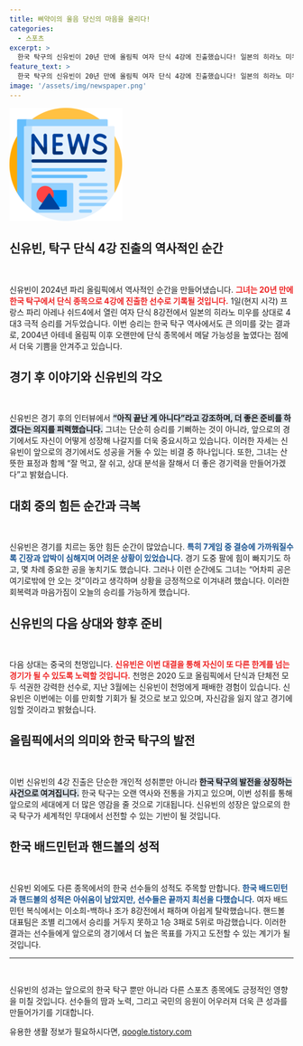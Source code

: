 ```yaml
---
title: 삐약이의 울음 당신의 마음을 울리다!
categories:
  - 스포츠
excerpt: >
  한국 탁구의 신유빈이 20년 만에 올림픽 여자 단식 4강에 진출했습니다! 일본의 히라노 미우를 상대로 극적인 역전승을 거둔 뒤 눈물의 감격을 나누며 기대감을 높이고 있습니다. 다음 상대는 강력한 중국의 천멍!
feature_text: >
  한국 탁구의 신유빈이 20년 만에 올림픽 여자 단식 4강에 진출했습니다! 일본의 히라노 미우를 상대로 극적인 역전승을 거둔 뒤 눈물의 감격을 나누며 기대감을 높이고 있습니다. 다음 상대는 강력한 중국의 천멍!
image: '/assets/img/newspaper.png'
---
```


<p><img src="/assets/img/newspaper.png" alt="kimp 속보" /></p>

<h2 data-ke-size="size26">신유빈, 탁구 단식 4강 진출의 역사적인 순간</h2>

<p data-ke-size="size16">&nbsp;</p>

<p>신유빈이 2024년 파리 올림픽에서 역사적인 순간을 만들어냈습니다. <b><span style="color: #ee2323;">그녀는 20년 만에 한국 탁구에서 단식 종목으로 4강에 진출한 선수로 기록될 것입니다.</span></b> 1일(현지 시각) 프랑스 파리 아레나 쉬드4에서 열린 여자 단식 8강전에서 일본의 히라노 미우를 상대로 4대3 극적 승리를 거두었습니다. 이번 승리는 한국 탁구 역사에서도 큰 의미를 갖는 결과로, 2004년 아테네 올림픽 이후 오랜만에 단식 종목에서 메달 가능성을 높였다는 점에서 더욱 기쁨을 안겨주고 있습니다.</p>

<h2 data-ke-size="size26">경기 후 이야기와 신유빈의 각오</h2>

<p data-ke-size="size16">&nbsp;</p>

<p>신유빈은 경기 후의 인터뷰에서 <b><span style="background-color: #21538527;">“아직 끝난 게 아니다”라고 강조하며, 더 좋은 준비를 하겠다는 의지를 피력했습니다.</span></b> 그녀는 단순히 승리를 기뻐하는 것이 아니라, 앞으로의 경기에서도 자신이 어떻게 성장해 나갈지를 더욱 중요시하고 있습니다. 이러한 자세는 신유빈이 앞으로의 경기에서도 성공을 거둘 수 있는 비결 중 하나입니다. 또한, 그녀는 산뜻한 표정과 함께 “잘 먹고, 잘 쉬고, 상대 분석을 잘해서 더 좋은 경기력을 만들어가겠다”고 밝혔습니다.</p>

<h2 data-ke-size="size26">대회 중의 힘든 순간과 극복</h2>

<p data-ke-size="size16">&nbsp;</p>

<p>신유빈은 경기를 치르는 동안 힘든 순간이 많았습니다. <b><span style="color: #1a5490;">특히 7게임 중 결승에 가까워질수록 긴장과 압박이 심해지며 어려운 상황이 있었습니다.</span></b> 경기 도중 팔에 힘이 빠지기도 하고, 몇 차례 중요한 공을 놓치기도 했습니다. 그러나 이런 순간에도 그녀는 “어차피 공은 여기로밖에 안 오는 것”이라고 생각하며 상황을 긍정적으로 이겨내려 했습니다. 이러한 회복력과 마음가짐이 오늘의 승리를 가능하게 했습니다.</p>

<h2 data-ke-size="size26">신유빈의 다음 상대와 향후 준비</h2>

<p data-ke-size="size16">&nbsp;</p>

<p>다음 상대는 중국의 천멍입니다. <b><span style="color: #ee2323;">신유빈은 이번 대결을 통해 자신이 또 다른 한계를 넘는 경기가 될 수 있도록 노력할 것입니다.</span></b> 천멍은 2020 도쿄 올림픽에서 단식과 단체전 모두 석권한 강력한 선수로, 지난 3월에는 신유빈이 천멍에게 패배한 경험이 있습니다. 신유빈은 이번에는 이를 만회할 기회가 될 것으로 보고 있으며, 자신감을 잃지 않고 경기에 임할 것이라고 밝혔습니다.</p>

<h2 data-ke-size="size26">올림픽에서의 의미와 한국 탁구의 발전</h2>

<p data-ke-size="size16">&nbsp;</p>

<p>이번 신유빈의 4강 진출은 단순한 개인적 성취뿐만 아니라 <b><span style="background-color: #21538527;">한국 탁구의 발전을 상징하는 사건으로 여겨집니다.</span></b> 한국 탁구는 오랜 역사와 전통을 가지고 있으며, 이번 성취를 통해 앞으로의 세대에게 더 많은 영감을 줄 것으로 기대됩니다. 신유빈의 성장은 앞으로의 한국 탁구가 세계적인 무대에서 선전할 수 있는 기반이 될 것입니다.</p>

<h2 data-ke-size="size26">한국 배드민턴과 핸드볼의 성적</h2>

<p data-ke-size="size16">&nbsp;</p>

<p>신유빈 외에도 다른 종목에서의 한국 선수들의 성적도 주목할 만합니다. <b><span style="color: #1a5490;">한국 배드민턴과 핸드볼의 성적은 아쉬움이 남았지만, 선수들은 끝까지 최선을 다했습니다.</span></b> 여자 배드민턴 복식에서는 이소희-백하나 조가 8강전에서 패하며 아쉽게 탈락했습니다. 핸드볼 대표팀은 조별 리그에서 승리를 거두지 못하고 1승 3패로 5위로 마감했습니다. 이러한 결과는 선수들에게 앞으로의 경기에서 더 높은 목표를 가지고 도전할 수 있는 계기가 될 것입니다.</p>

<hr>

<p data-ke-size="size16">&nbsp;</p>

<p>신유빈의 성과는 앞으로의 한국 탁구 뿐만 아니라 다른 스포츠 종목에도 긍정적인 영향을 미칠 것입니다. 선수들의 땀과 노력, 그리고 국민의 응원이 어우러져 더욱 큰 성과를 만들어가기를 기대합니다.</p>
유용한 생활 정보가 필요하시다면, <a href="https://qoogle.tistory.com" rel="dofollow">qoogle.tistory.com</a>



